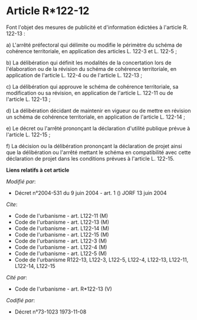 # Article R*122-12

Font l'objet des mesures de publicité et d'information édictées à l'article R. 122-13 :

a) L'arrêté préfectoral qui délimite ou modifie le périmètre du schéma de cohérence territoriale, en application des articles
L. 122-3 et L. 122-5 ;

b) La délibération qui définit les modalités de la concertation lors de l'élaboration ou de la révision du schéma de
cohérence territoriale, en application de l'article L. 122-4 ou de l'article L. 122-13 ;

c) La délibération qui approuve le schéma de cohérence territoriale, sa modification ou sa révision, en application de
l'article L. 122-11 ou de l'article L. 122-13 ;

d) La délibération décidant de maintenir en vigueur ou de mettre en révision un schéma de cohérence territoriale, en
application de l'article L. 122-14 ;

e) Le décret ou l'arrêté prononçant la déclaration d'utilité publique prévue à l'article L. 122-15 ;

f) La décision ou la délibération prononçant la déclaration de projet ainsi que la délibération ou l'arrêté mettant le schéma
en compatibilité avec cette déclaration de projet dans les conditions prévues à l'article L. 122-15.

**Liens relatifs à cet article**

_Modifié par_:

  - Décret n°2004-531 du 9 juin 2004 - art. 1 () JORF 13 juin 2004

_Cite_:

  - Code de l'urbanisme - art. L122-11 (M)
  - Code de l'urbanisme - art. L122-13 (M)
  - Code de l'urbanisme - art. L122-14 (M)
  - Code de l'urbanisme - art. L122-15 (M)
  - Code de l'urbanisme - art. L122-3 (M)
  - Code de l'urbanisme - art. L122-4 (M)
  - Code de l'urbanisme - art. L122-5 (M)
  - Code de l'urbanisme R122-13, L122-3, L122-5, L122-4, L122-13, L122-11, L122-14, L122-15

_Cité par_:

  - Code de l'urbanisme - art. R*122-13 (V)

_Codifié par_:

  - Décret n°73-1023 1973-11-08
